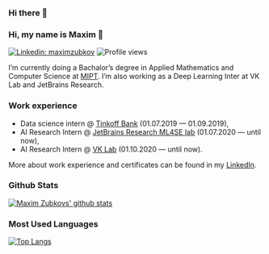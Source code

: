 ### Hi there 👋

### Hi, my name is Maxim 👋

[![Linkedin: maximzubkov](https://img.shields.io/badge/maximzubkov-blue?style=flat-square&logo=Linkedin&logoColor=white&link=https://www.linkedin.com/in/maxim-zubkov-8808421b1/)](https://www.linkedin.com/in/maxim-zubkov-8808421b1/)
![Profile views](https://gpvc.arturio.dev/maximzubkov)

I’m currently doing a Bachalor’s degree in Applied Mathematics and Computer Science at [MIPT](https://mipt.ru/english/). I’m also working as a Deep Learning Inter at VK Lab and JetBrains Research.

### Work experience
- Data science intern @ [Tinkoff Bank](https://www.tinkoff.ru/eng/) (01.07.2019 — 01.09.2019),
- AI Research Intern @ [JetBrains Research ML4SE lab](https://research.jetbrains.org/groups/ml_methods/) (01.07.2020 — until now),
- AI Research Intern @ [VK Lab](https://vk.com/lab) (01.10.2020 — until now).

More about work experience and certificates can be found in my [LinkedIn](https://www.linkedin.com/in/maxim-zubkov-8808421b1/).

### Github Stats
[![Maxim Zubkovs' github stats](https://github-readme-stats.vercel.app/api?username=maximzubkov)](https://github.com/anuraghazra/github-readme-stats)

### Most Used Languages
[![Top Langs](https://github-readme-stats.vercel.app/api/top-langs/?username=maximzubkov&layout=compact)](https://github.com/anuraghazra/github-readme-stats)

<!--
**maximzubkov/maximzubkov** is a ✨ _special_ ✨ repository because its `README.md` (this file) appears on your GitHub profile.

Here are some ideas to get you started:

- 🔭 I’m currently working on ...
- 🌱 I’m currently learning ...
- 👯 I’m looking to collaborate on ...
- 🤔 I’m looking for help with ...
- 💬 Ask me about ...
- 📫 How to reach me: ...
- 😄 Pronouns: ...
- ⚡ Fun fact: ...
-->
